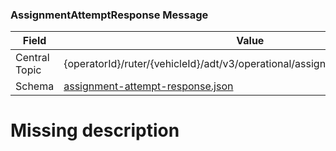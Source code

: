 ### AssignmentAttemptResponse Message
| Field         | Value                                                                                                                       |
|---------------|-----------------------------------------------------------------------------------------------------------------------------|
| Central Topic | {operatorId}/ruter/{vehicleId}/adt/v3/operational/assignment/attempt/response                                               |
| Schema        | [ assignment-attempt-response.json ](json-schemas/operational/assignment/attempt/response/assignment-attempt-response.json) |

# Missing description
